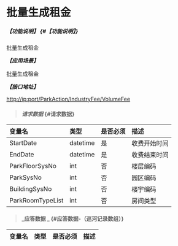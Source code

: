 # 批量生成租金

##### _【功能说明】_ {#【功能说明】}

批量生成租金

_**【应用场景】**_

批量生成租金

_**【接口地址】**_

[http://ip:port/ParkAction/IndustryFee/VolumeFee](http://ip:port/ParkQuery/IndustryFee/GetWaitPayFee)

> #### _请求数据_ {#请求数据}

| 变量名 | 类型 | 是否必须 | 描述 |
| :--- | :--- | :--- | :--- |
| StartDate | datetime | 是 | 收费开始时间 |
| EndDate | datetime | 是 | 收费结束时间 |
| ParkFloorSysNo | int | 否 | 楼层编码 |
| ParkSysNo | int | 否 | 园区编码 |
| BuildingSysNo | int | 否 | 楼宇编码 |
| ParkRoomTypeList | int | 否 | 房间类型 |

> #### _应答数据 _ {#应答数据-（巡河记录数组）}

| 变量名 | 类型 | 是否必须 | 描述 |
| :--- | :--- | :--- | :--- |


#### 



